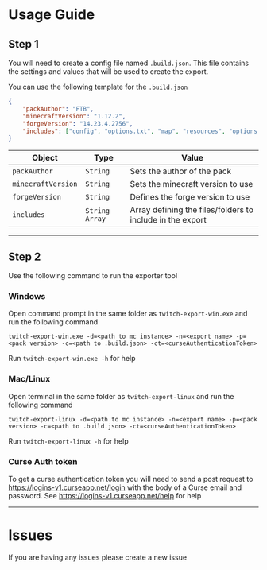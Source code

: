 # Usage Guide

## Step 1
You will need to create a config file named `.build.json`.
This file contains the settings and values that will be used to create the export.

You can use the following template for the `.build.json`

```json
{
    "packAuthor": "FTB",
    "minecraftVersion": "1.12.2",
    "forgeVersion": "14.23.4.2756",
    "includes": ["config", "options.txt", "map", "resources", "options.txt"]
}
```

| Object | Type | Value |
| ------ | ---- | ----- |
| `packAuthor` | `String` | Sets the author of the pack |
| `minecraftVersion` | `String` | Sets the minecraft version to use |
| `forgeVersion` | `String` | Defines the forge version to use |
| `includes` | `String Array` | Array defining the files/folders to include in the export |

---
## Step 2
Use the following command to run the exporter tool

### Windows
Open command prompt in the same folder as `twitch-export-win.exe` and run the following command

`twitch-export-win.exe -d=<path to mc instance> -n=<export name> -p=<pack version> -c=<path to .build.json> -ct=<curseAuthenticationToken>`

Run `twitch-export-win.exe -h` for help

### Mac/Linux
Open terminal in the same folder as `twitch-export-linux` and run the following command

`twitch-export-linux -d=<path to mc instance> -n=<export name> -p=<pack version> -c=<path to .build.json> -ct=<curseAuthenticationToken>`

Run `twitch-export-linux -h` for help

### Curse Auth token
To get a curse authentication token you will need to send a post request to https://logins-v1.curseapp.net/login with the body of a Curse email and password. See https://logins-v1.curseapp.net/help for help


---
# Issues

If you are having any issues please create a new issue
